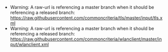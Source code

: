 * Warning: A raw-url is referencing a master branch when it should be referencing a released branch: https://raw.githubusercontent.com/commoncriteria/tls/master/input/tls.xml
* Warning: A raw-url is referencing a master branch when it should be referencing a released branch: https://raw.githubusercontent.com/commoncriteria/wlanclient/master/input/wlanclient.xml
